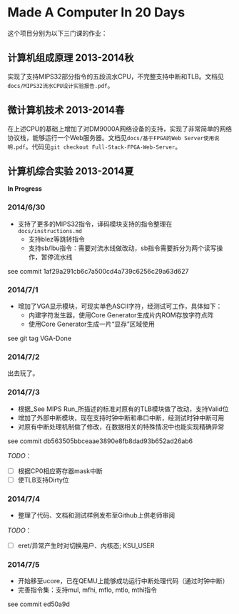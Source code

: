 
# Made A Computer In 20 Days

这个项目分别为以下三门课的作业：

## 计算机组成原理 2013-2014秋

实现了支持MIPS32部分指令的五段流水CPU，不完整支持中断和TLB。文档见`docs/MIPS32流水CPU设计实验报告.pdf`。

## 微计算机技术 2013-2014春

在上述CPU的基础上增加了对DM9000A网络设备的支持，实现了非常简单的网络协议栈，能够运行一个Web服务器。文档见`docs/基于FPGA的Web Server使用说明.pdf`。代码见`git checkout Full-Stack-FPGA-Web-Server`。

## 计算机综合实验 2013-2014夏

__In Progress__

### 2014/6/30

- 支持了更多的MIPS32指令，译码模块支持的指令整理在`docs/instructions.md`
    - 支持blez等跳转指令
    - 支持sb/lbu指令：需要对流水线做改动，sb指令需要拆分为两个读写操作，暂停流水线

see commit 1af29a291cb6c7a500cd4a739c6256c29a63d627

### 2014/7/1

- 增加了VGA显示模块，可现实单色ASCII字符，经测试可工作，具体如下：
    + 内建字符发生器，使用Core Generator生成片内ROM存放字符点阵
    + 使用Core Generator生成一片“显存”区域使用

see git tag VGA-Done

### 2014/7/2

出去玩了。

### 2014/7/3

- 根据_See MIPS Run_所描述的标准对原有的TLB模块做了改动，支持Valid位
- 增加了外部中断模块，现在支持时钟中断和串口中断，经测试时钟中断可用
- 对原有中断处理机制做了修改，在数据相关的特殊情况中也能实现精确异常

see commit db563505bbceaae3890e8fb8dad93b652ad26ab6

*TODO*：

- [ ] 根据CP0相应寄存器mask中断
- [ ] 使TLB支持Dirty位

### 2014/7/4

- 整理了代码、文档和测试样例发布至Github上供老师审阅

*TODO*：

- [ ] eret/异常产生时对切换用户、内核态; KSU_USER

### 2014/7/5

- 开始移至ucore，已在QEMU上能够成功运行中断处理代码（通过时钟中断）
- 完善指令集：支持mul, mfhi, mflo, mtlo, mthi指令

see commit ed50a9d
